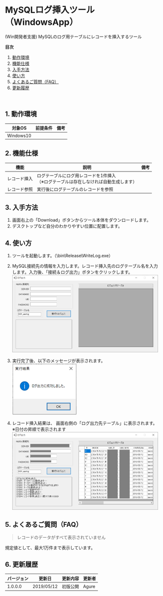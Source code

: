 # MySQLログ挿入ツール（WindowsApp）

 (Win開発者支援) MySQLのログ用テーブルにレコードを挿入するツール　

**目次**
<!-- vscode-markdown-toc -->
 1. [動作環境](#1)
 2. [機能仕様](#2)
 3. [入手方法](#3)
 4. [使い方](#4)
 5. [よくあるご質問（FAQ）](#5)
 6. [更新履歴](#6)
 <!-- 7. [残対応](#7) -->

<!-- vscode-markdown-toc-config
	numbering=true
	autoSave=true
	/vscode-markdown-toc-config -->
<!-- /vscode-markdown-toc -->
<br>

##  1. <a name='1'></a>動作環境

|対象OS|前提条件|備考|
|--|--|--|
|Windows10|||

##  2. <a name='2'></a>機能仕様

|機能|説明|備考|
|--|--|--|
|レコード挿入|ログテーブルにログ用レコードを1件挿入<br>（※ログテーブルは存在しなければ自動生成します）||
|レコード参照|実行後にログテーブルのレコードを参照||


##  3. <a name='3'></a>入手方法

1. 画面右上の「Download」ボタンからツール本体をダウンロードします。
2. デスクトップなど自分のわかりやすい位置に配置します。

<!-- <div style="page-break-before:always"></div> -->

##  4. <a name='4'></a>使い方

1. ツールを起動します。（\bin\Release\WriteLog.exe）

1. MySQL接続先の情報を入力します。レコード挿入先のログテーブル名を入力します。入力後、「接続＆ログ出力」ボタンをクリックします。
![icon](./img/tool1.png)

1. 実行完了後、以下のメッセージが表示されます。<br>
![icon](./img/tool2.png)

1. レコード挿入結果は、 画面右側の「ログ出力先テーブル」に表示されます。※日付の昇順で表示されます
![icon](./img/tool3.png)

<div style="page-break-before:always"></div>

##  5. <a name='5'></a>よくあるご質問（FAQ）

> レコードのデータがすべて表示されていません

規定値として、最大1万件まで表示しています。

##  6. <a name='6'></a>更新履歴
|バージョン|更新日|更新内容|更新者|
|--|--|--|--|
|1.0.0.0|2019/05/12|初版公開|Agure|
